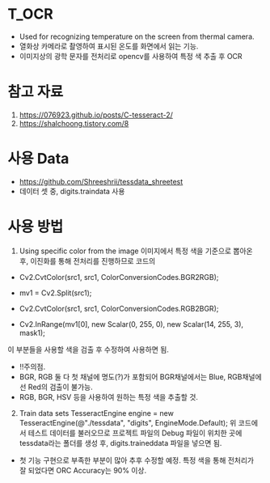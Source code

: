# T_OCR
- Used for recognizing temperature on the screen from thermal camera.
- 열화상 카메라로 촬영하여 표시된 온도를 화면에서 읽는 기능.
- 이미지상의 광학 문자를 전처리로 opencv를 사용하여 특정 색 추출 후 OCR

# 참고 자료
1. https://076923.github.io/posts/C-tesseract-2/
2. https://shalchoong.tistory.com/8

# 사용 Data
- https://github.com/Shreeshrii/tessdata_shreetest
- 데이터 셋 중, digits.traindata 사용

# 사용 방법
1. Using specific color from the image
이미지에서 특정 색을 기준으로 뽑아온 후, 이진화를 통해 전처리를 진행하므로 코드의
- Cv2.CvtColor(src1, src1, ColorConversionCodes.BGR2RGB);
- mv1 = Cv2.Split(src1);
- Cv2.CvtColor(src1, src1, ColorConversionCodes.RGB2BGR);

- Cv2.InRange(mv1[0], new Scalar(0, 255, 0), new Scalar(14, 255, 3), mask1);

이 부분들을 사용할 색을 검출 후 수정하여 사용하면 됨.
- !!주의점.
- BGR, RGB 둘 다 첫 채널에 명도(?)가 포함되어 BGR채널에서는 Blue, RGB채널에선 Red의 검출이 불가능.
- RGB, BGR, HSV 등을 사용하여 원하는 특정 색을 추출할 것.

2. Train data sets
TesseractEngine engine = new TesseractEngine(@"./tessdata", "digits", EngineMode.Default);
위 코드에서 테스트 데이터를 불러오므로 프로젝트 파일의 Debug 파일이 위치한 곳에 tessdata라는 폴더를 생성 후,
digits.traineddata 파일을 넣으면 됨.

- 첫 기능 구현으로 부족한 부분이 많아 추후 수정할 예정. 특정 색을 통해 전처리가 잘 되었다면 ORC Accuracy는 90% 이상.
